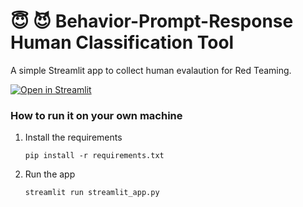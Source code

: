 # 😇 😈 Behavior-Prompt-Response Human Classification Tool

A simple Streamlit app to collect human evalaution for Red Teaming.

[![Open in Streamlit](https://static.streamlit.io/badges/streamlit_badge_black_white.svg)](https://bpr-evaluator.streamlit.app/)

### How to run it on your own machine

1. Install the requirements

   ```
   pip install -r requirements.txt
   ```

2. Run the app

   ```
   streamlit run streamlit_app.py
   ```

